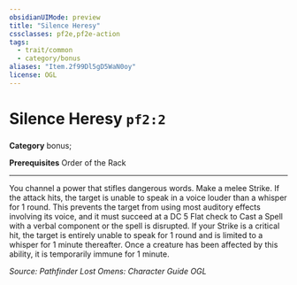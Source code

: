 ```yaml
---
obsidianUIMode: preview
title: "Silence Heresy"
cssclasses: pf2e,pf2e-action
tags:
  - trait/common
  - category/bonus
aliases: "Item.2f99Dl5gD5WaN0oy"
license: OGL
---
```

# Silence Heresy `pf2:2`

### 

**Category** bonus; 



**Prerequisites** Order of the Rack
* * *
You channel a power that stifles dangerous words. Make a melee Strike. If the attack hits, the target is unable to speak in a voice louder than a whisper for 1 round. This prevents the target from using most auditory effects involving its voice, and it must succeed at a DC 5 Flat check to Cast a Spell with a verbal component or the spell is disrupted. If your Strike is a critical hit, the target is entirely unable to speak for 1 round and is limited to a whisper for 1 minute thereafter. Once a creature has been affected by this ability, it is temporarily immune for 1 minute.

*Source: Pathfinder Lost Omens: Character Guide*
*OGL*